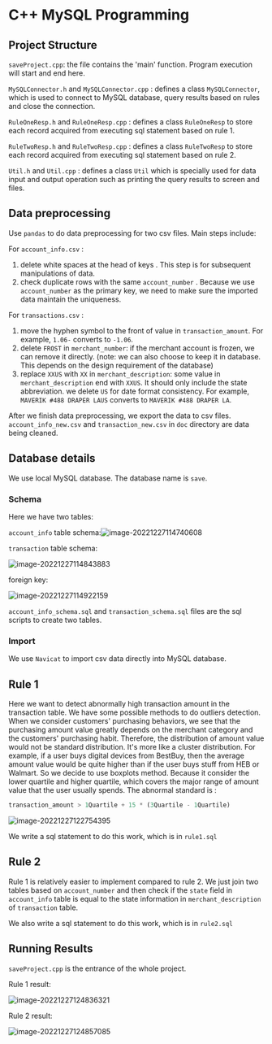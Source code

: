 # C++ MySQL Programming 


## Project Structure

`saveProject.cpp`: the file contains the 'main' function. Program execution will start and end here.

`MySQLConnector.h` and `MySQLConnector.cpp` : defines a class `MySQLConnector`, which is used to connect to MySQL database, query results based on rules and close the connection.

`RuleOneResp.h` and `RuleOneResp.cpp` : defines a class `RuleOneResp` to store each record acquired from executing sql statement based on rule 1. 

`RuleTwoResp.h` and `RuleTwoResp.cpp` : defines a class `RuleTwoResp` to store each record acquired from executing sql statement based on rule 2. 

`Util.h` and `Util.cpp` : defines a class `Util` which is specially used for data input and output operation such as printing the query results to screen and files.

## Data preprocessing

Use `pandas` to do data preprocessing for two csv files. Main steps include:

For `account_info.csv` :

1. delete white spaces at the head of keys . This step is for subsequent manipulations of data. 
2. check duplicate rows with the same `account_number` . Because we use `account_number` as the primary key, we need to make sure the imported data maintain the uniqueness.

For `transactions.csv` :

1. move the hyphen symbol to the front of value in `transaction_amount`. For example, `1.06-` converts to `-1.06`.
2.  delete `FROST` in `merchant_number`: if the merchant account is frozen, we can remove it directly. (note: we can also choose to keep it in database. This depends on the design requirement of the database)
3. replace `XXUS` with `XX` in `merchant_description`: some value in `merchant_description` end with `XXUS`. It should only include the state abbreviation. we delete `US` for date format consistency. For example, `MAVERIK #488 DRAPER LAUS`  converts to `MAVERIK #488 DRAPER LA`.

After we finish data preprocessing, we export the data to csv files. `account_info_new.csv` and `transaction_new.csv` in `doc` directory are data being cleaned.

## Database details

We use local MySQL database. The database name is `save`.

### Schema

Here we have two tables:

`account_info` table schema:![image-20221227114740608](C:\Users\86139\AppData\Roaming\Typora\typora-user-images\image-20221227114740608.png)



`transaction` table schema:

![image-20221227114843883](C:\Users\86139\AppData\Roaming\Typora\typora-user-images\image-20221227114843883.png)

foreign key:

![image-20221227114922159](C:\Users\86139\AppData\Roaming\Typora\typora-user-images\image-20221227114922159.png)

`account_info_schema.sql` and `transaction_schema.sql` files are the sql scripts to create two tables. 

### Import

We use `Navicat` to import csv data directly into MySQL database.

## Rule 1

Here we want to detect abnormally high transaction amount in the transaction table. We have some possible methods to do outliers detection. When we consider customers' purchasing behaviors, we see that the purchasing amount value greatly depends on the merchant category and the customers' purchasing habit. Therefore, the distribution of amount value would not be standard distribution. It's more like a cluster distribution. For example, if a user buys digital devices from BestBuy, then the average amount value would be quite higher than if the user buys stuff from HEB or Walmart.  So we decide to use boxplots method. Because it consider the lower quartile and higher quartile, which covers the major range of amount value that the user usually spends. The abnormal standard is :

```sql
transaction_amount > 1Quartile + 15 * (3Quartile - 1Quartile)
```

![image-20221227122754395](C:\Users\86139\AppData\Roaming\Typora\typora-user-images\image-20221227122754395.png)

We write a sql statement to do this work, which is in `rule1.sql`

## Rule 2

Rule 1 is relatively easier to implement compared to rule 2. We just join two tables based on `account_number` and then check if the `state` field in `account_info` table is equal to the state information in `merchant_description` of `transaction` table. 

We also write a sql statement to do this work, which is in `rule2.sql`  

## Running Results

`saveProject.cpp` is the entrance of the whole project.

Rule 1 result:

![image-20221227124836321](C:\Users\86139\AppData\Roaming\Typora\typora-user-images\image-20221227124836321.png)



Rule 2 result:

![image-20221227124857085](C:\Users\86139\AppData\Roaming\Typora\typora-user-images\image-20221227124857085.png)





